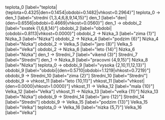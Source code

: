 teplota_0 [label="teplota|{teplota=0.4325|den=0.1454|obdobi=0.1482|vhkost=0.2964}"]
teplota_0 -> den_1 [label="stredni {1,3,4,6,8,9,14,15}"]
den_1 [label="den|{den=0.6556|obdobi=0.4669|vhkost=0.0560}"]
den_1 -> obdobi_2 [label="svatek {1,6,8,14}"]
obdobi_2 [label="obdobi|{obdobi=0.8113|vhkost=0.0000}"]
obdobi_2 -> Nizka_3 [label="zima {1}"]
Nizka_3 [label="Nizka"]
obdobi_2 -> Nizka_4 [label="podzim {6}"]
Nizka_4 [label="Nizka"]
obdobi_2 -> Velka_5 [label="jaro {8}"]
Velka_5 [label="Velka"]
obdobi_2 -> Nizka_6 [label="leto {14}"]
Nizka_6 [label="Nizka"]
den_1 -> Stredni_7 [label="vikend {3}"]
Stredni_7 [label="Stredni"]
den_1 -> Nizka_8 [label="pracovni {4,9,15}"]
Nizka_8 [label="Nizka"]
teplota_0 -> obdobi_9 [label="vysoka {2,10,11,12,13}"]
obdobi_9 [label="obdobi|{den=0.5710|obdobi=1.1219|vhkost=0.7219}"]
obdobi_9 -> Stredni_10 [label="zima {2}"]
Stredni_10 [label="Stredni"]
obdobi_9 -> vhkost_11 [label="leto {10,11}"]
vhkost_11 [label="vhkost|{den=0.0000|vhkost=1.0000}"]
vhkost_11 -> Velka_12 [label="mala {10}"]
Velka_12 [label="Velka"]
vhkost_11 -> Nizka_13 [label="velka {11}"]
Nizka_13 [label="Nizka"]
obdobi_9 -> Stredni_14 [label="jaro {12}"]
Stredni_14 [label="Stredni"]
obdobi_9 -> Velka_15 [label="podzim {13}"]
Velka_15 [label="Velka"]
teplota_0 -> Velka_16 [label="nizka {5,7}"]
Velka_16 [label="Velka"]
